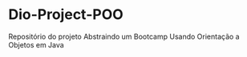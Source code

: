 # Dio-Project-POO
Repositório do projeto Abstraindo um Bootcamp Usando Orientação a Objetos em Java
